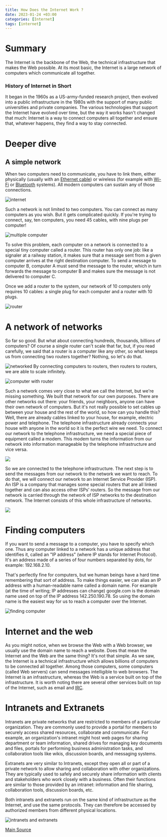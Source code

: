 ```yaml
---
title: How Does the Internet Work ?
date: 2023-01-24 +03:00
categories: [Internet]
tags: [internet]
---
```

# Summary
The Internet is the backbone of the Web, the technical infrastructure that makes the Web possible. At its most basic, the Internet is a large network of computers which communicate all together.
### History of Internet in Short
It began in the 1960s as a US-army-funded research project, then evolved into a public infrastructure in the 1980s with the support of many public universities and private companies. The various technologies that support the Internet have evolved over time, but the way it works hasn't changed that much: Internet is a way to connect computers all together and ensure that, whatever happens, they find a way to stay connected.
# Deeper dive
## A simple network
When two computers need to communicate, you have to link them, either physically (usually with an [Ethernet cable](https://en.wikipedia.org/wiki/Ethernet_crossover_cable)) or wireless (for example with  [Wi-Fi](https://en.wikipedia.org/wiki/WiFi) or [Bluetooth](https://en.wikipedia.org/wiki/Bluetooth) systems). All modern computers can sustain any of those connections.

![internet](https://developer.mozilla.org/en-US/docs/Learn/Common_questions/How_does_the_Internet_work/internet-schema-1.png)

Such a network is not limited to two computers. You can connect as many computers as you wish. But it gets complicated quickly. If you're trying to connect, say, ten computers, you need 45 cables, with nine plugs per computer!

![multiple computer](https://developer.mozilla.org/en-US/docs/Learn/Common_questions/How_does_the_Internet_work/internet-schema-2.png)

To solve this problem, each computer on a network is connected to a special tiny computer called a router. This router has only one job: like a signaler at a railway station, it makes sure that a message sent from a given computer arrives at the right destination computer. To send a message to computer B, computer A must send the message to the router, which in turn forwards the message to computer B and makes sure the message is not delivered to computer C.

Once we add a router to the system, our network of 10 computers only requires 10 cables: a single plug for each computer and a router with 10 plugs.

![router](https://developer.mozilla.org/en-US/docs/Learn/Common_questions/How_does_the_Internet_work/internet-schema-3.png)

# A network of networks
So far so good. But what about connecting hundreds, thousands, billions of computers? Of course a single router can't scale that far, but, if you read carefully, we said that a router is a computer like any other, so what keeps us from connecting two routers together? Nothing, so let's do that.

![networked](https://developer.mozilla.org/en-US/docs/Learn/Common_questions/How_does_the_Internet_work/internet-schema-4.png)
By connecting computers to routers, then routers to routers, we are able to scale infinitely.

![computer with router](https://developer.mozilla.org/en-US/docs/Learn/Common_questions/How_does_the_Internet_work/internet-schema-5.png)

Such a network comes very close to what we call the Internet, but we're missing something. We built that network for our own purposes. There are other networks out there: your friends, your neighbors, anyone can have their own network of computers. But it's not really possible to set cables up between your house and the rest of the world, so how can you handle this? Well, there are already cables linked to your house, for example, electric power and telephone. The telephone infrastructure already connects your house with anyone in the world so it is the perfect wire we need. To connect our network to the telephone infrastructure, we need a special piece of equipment called a modem. This modem turns the information from our network into information manageable by the telephone infrastructure and vice versa.

![](https://developer.mozilla.org/en-US/docs/Learn/Common_questions/How_does_the_Internet_work/internet-schema-6.png)

So we are connected to the telephone infrastructure. The next step is to send the messages from our network to the network we want to reach. To do that, we will connect our network to an Internet Service Provider (ISP). An ISP is a company that manages some special routers that are all linked together and can also access other ISPs' routers. So the message from our network is carried through the network of ISP networks to the destination network. The Internet consists of this whole infrastructure of networks.

![](https://developer.mozilla.org/en-US/docs/Learn/Common_questions/How_does_the_Internet_work/internet-schema-7.png)
# Finding computers
If you want to send a message to a computer, you have to specify which one. Thus any computer linked to a network has a unique address that identifies it, called an "IP address" (where IP stands for Internet Protocol). It's an address made of a series of four numbers separated by dots, for example: 192.168.2.10.

That's perfectly fine for computers, but we human beings have a hard time remembering that sort of address. To make things easier, we can alias an IP address with a human-readable name called a domain name. For example (at the time of writing; IP addresses can change) google.com is the domain name used on top of the IP address 142.250.190.78. So using the domain name is the easiest way for us to reach a computer over the Internet.

![finding computer](https://developer.mozilla.org/en-US/docs/Learn/Common_questions/How_does_the_Internet_work/dns-ip.png)
# Internet and the web
As you might notice, when we browse the Web with a Web browser, we usually use the domain name to reach a website. Does that mean the Internet and the Web are the same thing? It's not that simple. As we saw, the Internet is a technical infrastructure which allows billions of computers to be connected all together. Among those computers, some computers (called Web servers) can send messages intelligible to web browsers. The Internet is an infrastructure, whereas the Web is a service built on top of the infrastructure. It is worth noting there are several other services built on top of the Internet, such as email and [IRC](https://developer.mozilla.org/en-US/docs/Glossary/IRC).

# Intranets and Extranets
Intranets are private networks that are restricted to members of a particular organization. They are commonly used to provide a portal for members to securely access shared resources, collaborate and communicate. For example, an organization's intranet might host web pages for sharing department or team information, shared drives for managing key documents and files, portals for performing business administration tasks, and collaboration tools like wikis, discussion boards, and messaging systems.

Extranets are very similar to Intranets, except they open all or part of a private network to allow sharing and collaboration with other organizations. They are typically used to safely and securely share information with clients and stakeholders who work closely with a business. Often their functions are similar to those provided by an intranet: information and file sharing, collaboration tools, discussion boards, etc.

Both intranets and extranets run on the same kind of infrastructure as the Internet, and use the same protocols. They can therefore be accessed by authorized members from different physical locations.

![intranets and extranets](https://developer.mozilla.org/en-US/docs/Learn/Common_questions/How_does_the_Internet_work/internet-schema-8.png)

[Main Source](https://developer.mozilla.org/en-US/docs/Learn/Common_questions/How_does_the_Internet_work#a_simple_network)
